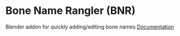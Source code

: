 # Bone Name Rangler (BNR)
Blender addon for quickly adding/editing bone names
[Documentation](https://birddiq.github.io/BNR)